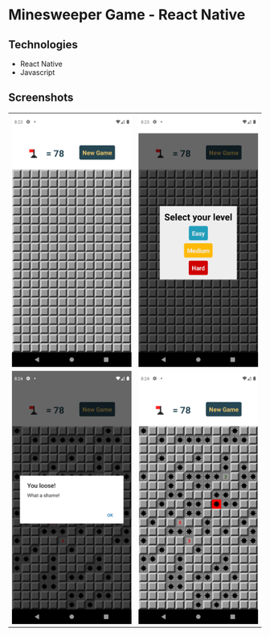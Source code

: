 # Minesweeper Game - React Native

## Technologies

- React Native
- Javascript

## Screenshots

|                                                                                                            |                                                                                                            |
| :--------------------------------------------------------------------------------------------------------: | :--------------------------------------------------------------------------------------------------------: |
| <img src="https://github.com/leandrocodes/minesweeper-game/raw/main/.github/1.png?raw=true" width="250px"> | <img src="https://github.com/leandrocodes/minesweeper-game/raw/main/.github/2.png?raw=true" width="250px"> |
| <img src="https://github.com/leandrocodes/minesweeper-game/raw/main/.github/3.png?raw=true" width="250px"> | <img src="https://github.com/leandrocodes/minesweeper-game/raw/main/.github/4.png?raw=true" width="250px"> |
